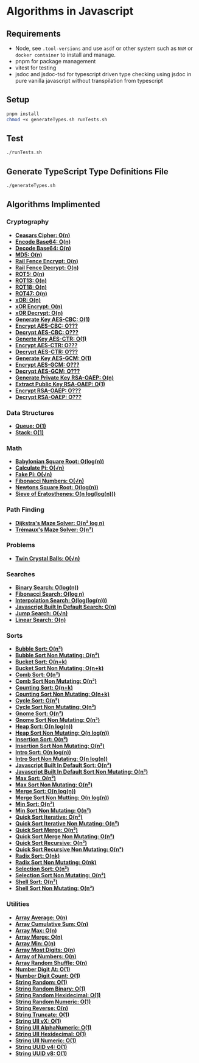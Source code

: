 # Algorithms in Javascript

## Requirements
* Node, see `.tool-versions` and use `asdf` or other system such as `NVM` or `docker container` to install and manage.
* pnpm for package management
* vitest for testing
* jsdoc and jsdoc-tsd for typescript driven type checking using jsdoc in pure vanilla javascript without transpilation from typescript

## Setup
```zsh
pnpm install
chmod +x generateTypes.sh runTests.sh
```

## Test
```zsh
./runTests.sh
```

## Generate TypeScript Type Definitions File
```zsh
./generateTypes.sh
```

## Algorithms Implimented

### Cryptography

* **[Ceasars Cipher: O(n)](algorithms/cryptography/ceasarsCipher.js)**
* **[Encode Base64: O(n)](algorithms/cryptography/base64.js)**
* **[Decode Base64: O(n)](algorithms/cryptography/base64.js)**
* **[MD5: O(n)](algorithms/cryptography/md5.js)**
* **[Rail Fence Encrypt: O(n)](algorithms/cryptography/railFenceCipher.js)**
* **[Rail Fence Decrypt: O(n)](algorithms/cryptography/railFenceCipher.js)**
* **[ROT5: O(n)](algorithms/cryptography/rot5.js)**
* **[ROT13: O(n)](algorithms/cryptography/rot13.js)**
* **[ROT18: O(n)](algorithms/cryptography/rot18.js)**
* **[ROT47: O(n)](algorithms/cryptography/rot47.js)**
* **[xOR: O(n)](algorithms/cryptography/xOR.js)**
* **[xOR Encrypt: O(n)](algorithms/cryptography/xOR.js)**
* **[xOR Decrypt: O(n)](algorithms/cryptography/xOR.js)**
* **[Generate Key AES-CBC: O(1)](algorithms/cryptography/encryptionAES-CBC.js)**
* **[Encrypt AES-CBC: O???](algorithms/cryptography/encryptionAES-CBC.js)**
* **[Decrypt AES-CBC: O???](algorithms/cryptography/encryptionAES-CBC.js)**
* **[Generte Key AES-CTR: O(1)](algorithms/cryptography/encryptionAES-CTR.js)**
* **[Encrypt AES-CTR: O???](algorithms/cryptography/encryptionAES-CTR.js)**
* **[Decrypt AES-CTR: O???](algorithms/cryptography/encryptionAES-CTR.js)**
* **[Generate Key AES-GCM: O(1)](algorithms/cryptography/encryptionAES-GCM.js)**
* **[Encrypt AES-GCM: O???](algorithms/cryptography/encryptionAES-GCM.js)**
* **[Decrypt AES-GCM: O???](algorithms/cryptography/encryptionAES-GCM.js)**
* **[Generate Private Key RSA-OAEP: O(n)](algorithms/cryptography/encryptionRSA-OAEP.js)**
* **[Extract Public Key RSA-OAEP: O(1)](algorithms/cryptography/encryptionRSA-OAEP.js)**
* **[Encrypt RSA-OAEP: O???](algorithms/cryptography/encryptionRSA-OAEP.js)**
* **[Decrypt RSA-OAEP: O???](algorithms/cryptography/encryptionRSA-OAEP.js)**

### Data Structures

* **[Queue: O(1)](algorithms/datastructures/queue.js)**
* **[Stack: O(1)](algorithms/datastructures/stack.js)**

### Math

* **[Babylonian Square Root: O(log(n))](algorithms/math/babylonianSquareRoot.js)**
* **[Calculate Pi: O(√n)](algorithms/math/calculatePi.js)**
* **[Fake Pi: O(√n)](algorithms/math/fakePi.js)**
* **[Fibonacci Numbers: O(√n)](algorithms/math/fibonacciNumbers.js)**
* **[Newtons Square Root: O(log(n))](algorithms/math/newtonsSquareRoot.js)**
* **[Sieve of Eratosthenes: O(n log(log(n)))](algorithms/math/sieveOfEratosthenes.js)**

### Path Finding

* **[Dijkstra's Maze Solver: O(n² log n)](algorithms/pathfinding/dijkstraMazeSolver.js)**
* **[Trémaux's Maze Solver: O(n²)](algorithms/pathfinding/tremauxsMazeSolver.js)**

### Problems

* **[Twin Crystal Balls: O(√n)](algorithms/problems/twinCrystalBalls.js)**

### Searches

* **[Binary Search: O(log(n))](algorithms/search/binarySearch.js)**
* **[Fibonacci Search: O(log n)](algorithms/search/fibonacciSearch.js)**
* **[Interpolation Search: O(log(log(n)))](algorithms/search/interpolationSearch.js)**
* **[Javascript Built In Default Search: O(n)](algorithms/search/javascriptSearch.js)**
* **[Jump Search: O(√n)](algorithms/search/jumpSearch.js)**
* **[Linear Search: O(n)](algorithms/search/linearSearch.js)**

### Sorts

* **[Bubble Sort: O(n²)](algorithms/sort/bubbleSort.js)**
* **[Bubble Sort Non Mutating: O(n²)](algorithms/sort/bubbleSort.js)**
* **[Bucket Sort: O(n+k)](algorithms/sort/bucketSort.js)**
* **[Bucket Sort Non Mutating: O(n+k)](algorithms/sort/bucketSort.js)**
* **[Comb Sort: O(n²)](algorithms/sort/combSort.js)**
* **[Comb Sort Non Mutating: O(n²)](algorithms/sort/combSort.js)**
* **[Counting Sort: O(n+k)](algorithms/sort/countingSort.js)**
* **[Counting Sort Non Mutating: O(n+k)](algorithms/sort/countingSort.js)**
* **[Cycle Sort: O(n²)](algorithms/sort/cycleSort.js)**
* **[Cycle Sort Non Mutating: O(n²)](algorithms/sort/cycleSort.js)**
* **[Gnome Sort: O(n²)](algorithms/sort/gnomeSort.js)**
* **[Gnome Sort Non Mutating: O(n²)](algorithms/sort/gnomeSort.js)**
* **[Heap Sort: O(n log(n))](algorithms/sort/heapSort.js)**
* **[Heap Sort Non Mutating: O(n log(n))](algorithms/sort/heapSort.js)**
* **[Insertion Sort: O(n²)](algorithms/sort/insertionSort.js)**
* **[Insertion Sort Non Mutating: O(n²)](algorithms/sort/insertionSort.js)**
* **[Intro Sort: O(n log(n))](algorithms/sort/introSort.js)**
* **[Intro Sort Non Mutating: O(n log(n))](algorithms/sort/introSort.js)**
* **[Javascript Built In Default Sort: O(n²)](algorithms/sort/javascriptSort.js)**
* **[Javascript Built In Default Sort Non Mutating: O(n²)](algorithms/sort/javascriptSort.js)**
* **[Max Sort: O(n²)](algorithms/sort/maxSort.js)**
* **[Max Sort Non Mutating: O(n²)](algorithms/sort/maxSort.js)**
* **[Merge Sort: O(n log(n))](algorithms/sort/mergeSort.js)**
* **[Merge Sort Non Mutting: O(n log(n))](algorithms/sort/mergeSort.js)**
* **[Min Sort: O(n²)](algorithms/sort/minSort.js)**
* **[Min Sort Non Mutating: O(n²)](algorithms/sort/minSort.js)**
* **[Quick Sort Iterative: O(n²)](algorithms/sort/quickSortIterative.js)**
* **[Quick Sort Iterative Non Mutating: O(n²)](algorithms/sort/quickSortIterative.js)**
* **[Quick Sort Merge: O(n²)](algorithms/sort/quickSortMerge.js)**
* **[Quick Sort Merge Non Mutating: O(n²)](algorithms/sort/quickSortMerge.js)**
* **[Quick Sort Recursive: O(n²)](algorithms/sort/quickSortRecursive.js)**
* **[Quick Sort Recursive Non Mutating: O(n²)](algorithms/sort/quickSortRecursive.js)**
* **[Radix Sort: O(nk)](algorithms/sort/radixSort.js)**
* **[Radix Sort Non Mutating: O(nk)](algorithms/sort/radixSort.js)**
* **[Selection Sort: O(n²)](algorithms/sort/selectionSort.js)**
* **[Selection Sort Non Mutating: O(n²)](algorithms/sort/selectionSort.js)**
* **[Shell Sort: O(n²)](algorithms/sort/shellSort.js)**
* **[Shell Sort Non Mutating: O(n²)](algorithms/sort/shellSort.js)**

### Utilities

* **[Array Average: O(n)](algorithms/util/arrayAverage.js)**
* **[Array Cumulative Sum: O(n)](algorithms/util/arrayCumulativeSum.js)**
* **[Array Max: O(n)](algorithms/util/arrayMax.js)**
* **[Array Merge: O(n)](algorithms/util/arrayMerge.js)**
* **[Array Min: O(n)](algorithms/util/arrayMin.js)**
* **[Array Most Digits: O(n)](algorithms/util/arrayMostDigits.js)**
* **[Array of Numbers: O(n)](algorithms/util/arrayOfNumbers.js)**
* **[Array Random Shuffle: O(n)](algorithms/util/arrayRandomShuffle.js)**
* **[Number Digit At: O(1)](algorithms/util/numberDigitAt.js)**
* **[Number Digit Count: O(1)](algorithms/util/numberDigitCount.js)**
* **[String Random: O(1)](algorithms/util/stringRandom.js)**
* **[String Random Binary: O(1)](algorithms/util/stringRandom.js)**
* **[String Random Hexidecimal: O(1)](algorithms/util/stringRandom.js)**
* **[String Random Numeric: O(1)](algorithms/util/stringRandom.js)**
* **[String Reverse: O(n)](algorithms/util/stringReverse.js)**
* **[String Truncate: O(1)](algorithms/util/stringTruncate.js)**
* **[String UII vX: O(1)](algorithms/util/stringUIIvX.js)**
* **[String UII AlphaNumeric: O(1)](algorithms/util/stringUIIvX.js)**
* **[String UII Hexidecimal: O(1)](algorithms/util/stringUIIvX.js)**
* **[String UII Numeric: O(1)](algorithms/util/stringUIIvX.js)**
* **[String UUID v4: O(1)](algorithms/util/stringUUIDv4.js)**
* **[String UUID v8: O(1)](algorithms/util/stringUUIDv8.js)**
